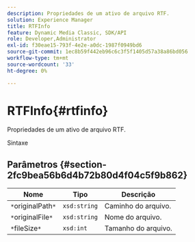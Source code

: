 ```yaml
---
description: Propriedades de um ativo de arquivo RTF.
solution: Experience Manager
title: RTFInfo
feature: Dynamic Media Classic, SDK/API
role: Developer,Administrator
exl-id: f30eae15-793f-4e2e-a0dc-1987f0949bd6
source-git-commit: 1ec8b59f442eb96c6c3f5f1405d57a38a86bd056
workflow-type: tm+mt
source-wordcount: '33'
ht-degree: 0%

---
```


# RTFInfo{#rtfinfo}

Propriedades de um ativo de arquivo RTF.

Sintaxe

## Parâmetros {#section-2fc9bea56b6d4b72b80d4f04c5f9b862}

| Nome | Tipo | Descrição |
|---|---|---|
| `*`originalPath`*` | `xsd:string` | Caminho do arquivo. |
| `*`originalFile`*` | `xsd:string` | Nome do arquivo. |
| `*`fileSize`*` | `xsd:int` | Tamanho do arquivo. |
